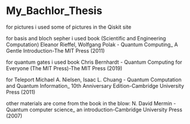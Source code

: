 # My_Bachlor_Thesis


for pictures i used some of pictures in the Qiskit site


for basis and bloch sepher i used book 
(Scientific and Engineering Computation) Eleanor Rieffel, Wolfgang Polak - Quantum Computing_ A Gentle Introduction-The MIT Press (2011)


for quantum gates i used book 
Chris Bernhardt - Quantum Computing for Everyone (The MIT Press)-The MIT Press (2019)


for Teleport 
Michael A. Nielsen, Isaac L. Chuang - Quantum Computation and Quantum Information_ 10th Anniversary Edition-Cambridge University Press (2011)



other materials are come from the book in the blow:
N. David Mermin - Quantum computer science_ an introduction-Cambridge University Press (2007)
 
